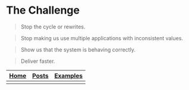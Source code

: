 # The Challenge

> Stop the cycle or rewrites.

> Stop making us use multiple applications with inconsistent values.

> Show us that the system is behaving correctly.

> Deliver faster.


[Home](/index) | [Posts](posts) | [Examples](../morphir-examples/)
-----|------|------
 | | 

